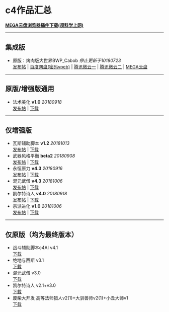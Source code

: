 # c4作品汇总

**[MEGA云盘浏览器插件下载(须科学上网)](https://mega.nz/extensions)**

---

## 集成版

- 原版：烤肉版大世界BWP_Cabob *停止更新于10180723*  
  [发布帖](https://trow.cc/board/showtopic=29768) | [百度网盘(密码vpeb)](http://pan.baidu.com/s/1slnzcU5) | [腾讯微云一](https://share.weiyun.com/5jXl4mg) | [腾讯微云二](https://share.weiyun.com/5IrAx2C) | [MEGA云盘](https://mega.nz/#F!ZNFhGL7C!V3qC4v1KyBRqR23P1F5a3w)

---

## 原版/增强版通用

- 法术美化 **v1.0** *20180918*  
  [发布帖](https://trow.cc/board/showtopic=36985) | [下载](https://github.com/Sebastian-c4/PrettySpells/releases/latest)

---

## 仅增强版

- 瓦斯辅助脚本 **v1.2** *20181013*  
  [发布帖](https://trow.cc/board/showtopic=36977) | [下载](https://github.com/Sebastian-c4/Game_Assistant_Scripts/releases/latest)
- 武器风格平衡 **beta2** *20180908*  
  [发布帖](https://trow.cc/board/showtopic=30191) | [下载](https://trow.cc/board/showtopic=30191)
- 永恒原力 **v4.3** *20180916*  
  [发布帖](https://trow.cc/board/showtopic=29204) | [下载](https://github.com/Sebastian-c4/EternalForce/releases/latest)
- 混元武僧 **v4.3** *20181006*  
  [发布帖](https://trow.cc/board/showtopic=29897) | [下载](https://github.com/Sebastian-c4/Hunyuan_Monk/releases/latest)
- 凯尔特诗人 **v4.0** *20180918*  
  [发布帖](https://trow.cc/board/showtopic=36984) | [下载](https://github.com/Sebastian-c4/Celtic_Bard/releases/latest)
- 宗派进化 **v1.0** *20181006*  
  [发布帖](https://trow.cc/board/showtopic=37006) | [下载](https://github.com/Sebastian-c4/Improved_Kits/releases/latest)

---

## 仅原版（均为最终版本）

- 战斗辅助脚本c4AI v4.1  
  [下载](https://github.com/Sebastian-c4/Game_Assistant_Scripts/releases/tag/Original)
- 绝地与西斯 v3.1  
  [下载](https://github.com/Sebastian-c4/EternalForce/releases/tag/v3.1)
- 混元武僧 v3.0  
  [下载](https://github.com/Sebastian-c4/Hunyuan_Monk/releases/tag/v3.0)
- 凯尔特诗人 v2.1+v3.0  
  [下载](https://github.com/Sebastian-c4/Celtic_Bard/releases/tag/Original)
- 废柴大开发 高等法师猎人v2(1)+大驯兽师v2(1)+小丑大师v1  
  [下载](https://trow.cc/board/showtopic=29628)
